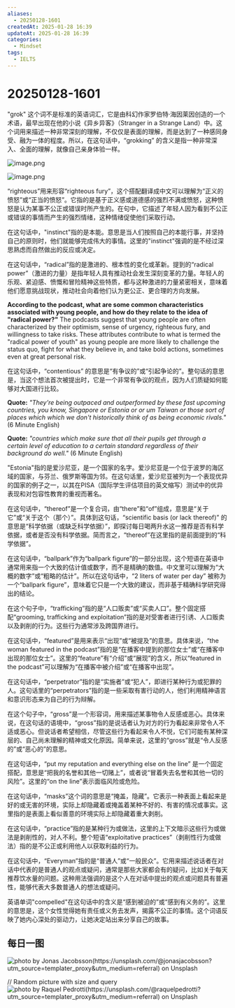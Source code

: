 ```yaml
---
aliases:
  - 20250128-1601
createdAt: 2025-01-28 16:39
updateAt: 2025-01-28 16:39
categories:
  - Mindset
tags:
  - IELTS
---
```

# 20250128-1601

"grok" 这个词不是标准的英语词汇，它是由科幻作家罗伯特·海因莱因创造的一个术语，最早出现在他的小说《异乡异客》（Stranger in a Strange Land）中。这个词用来描述一种非常深刻的理解，不仅仅是表面的理解，而是达到了一种感同身受、融为一体的程度。所以，在这句话中，“grokking” 的含义是指一种非常深入、全面的理解，就像自己亲身体验一样。

![image.png](https://cdn.jsdelivr.net/gh/duanbiao2000/BlogGallery@main/picture/20250128164004.png)

![image.png](https://cdn.jsdelivr.net/gh/duanbiao2000/BlogGallery@main/picture/20250128164104.png)


“righteous”用来形容“righteous fury”，这个搭配翻译成中文可以理解为“正义的愤怒”或“正当的愤怒”。它指的是基于正义感或道德感的强烈不满或愤怒，这种愤怒是认为某事不公正或错误时所产生的。在句中，它描述了年轻人因为看到不公正或错误的事情而产生的强烈情绪，这种情绪促使他们采取行动。

在这句话中，"instinct"指的是本能。意思是当人们按照自己的本能行事，并坚持自己的原则时，他们就能够完成伟大的事情。这里的"instinct"强调的是不经过深思熟虑而自然做出的反应或决定。

在这句话中，“radical”指的是激进的、根本性的变化或革新。提到的“radical power”（激进的力量）是指年轻人具有推动社会发生深刻变革的力量。年轻人的乐观、紧迫感、愤慨和冒险精神这些特质，都与这种激进的力量紧密相关，意味着他们愿意挑战现状，推动社会向着他们认为更公正、更合理的方向发展。

**According to the podcast, what are some common characteristics associated with young people, and how do they relate to the idea of "radical power?"** The podcasts suggest that young people are often characterized by their optimism, sense of urgency, righteous fury, and willingness to take risks. These attributes contribute to what is termed the "radical power of youth" as young people are more likely to challenge the status quo, fight for what they believe in, and take bold actions, sometimes even at great personal risk.

在这句话中，“contentious” 的意思是“有争议的”或“引起争论的”。整句话的意思是，当这个想法首次被提出时，它是一个非常有争议的观点，因为人们质疑如何能够对大国进行比较。

**Quote:** _"They're being outpaced and outperformed by these fast upcoming countries, you know, Singapore or Estonia or or um Taiwan or those sort of places which which we don't historically think of as being economic rivals."_ (6 Minute English)


**Quote:** _"countries which make sure that all their pupils get through a certain level of education to a certain standard regardless of their background do well."_ (6 Minute English)

"Estonia"指的是爱沙尼亚，是一个国家的名字。爱沙尼亚是一个位于波罗的海区域的国家，与芬兰、俄罗斯等国为邻。在这句话里，爱沙尼亚被列为一个表现优异的国家的例子之一，以其在PISA（国际学生评估项目的英文缩写）测试中的优异表现和对包容性教育的重视而著名。

在这句话中，“thereof”是一个复合词，由“there”和“of”组成，意思是“关于它”或“关于这个（那个）”。具体到这句话，“scientific basis (or lack thereof)” 的意思是“科学依据（或缺乏科学依据）”，即探讨每日喝两升水这一推荐是否有科学依据，或者是否没有科学依据。简而言之，“thereof”在这里指的是前面提到的“科学依据”。

在这句话中，“ballpark”作为“ballpark figure”的一部分出现，这个短语在英语中通常用来指一个大致的估计值或数字，而不是精确的数值。中文里可以理解为“大概的数字”或“粗略的估计”。所以在这句话中，“2 liters of water per day” 被称为一个“ballpark figure”，意味着它只是一个大致的建议，而非基于精确科学研究得出的结论。

在这个句子中，“trafficking”指的是“人口贩卖”或“买卖人口”。整个固定搭配“grooming, trafficking and exploitation”指的是对受害者进行引诱、人口贩卖以及剥削的行为。这些行为通常涉及跨国界进行。

在这句话中，“featured”是用来表示“出现”或“被提及”的意思。具体来说，“the woman featured in the podcast”指的是“在播客中提到的那位女士”或“在播客中出现的那位女士”。这里的“feature”有“介绍”或“展现”的含义，所以“featured in the podcast”可以理解为“在播客中被介绍”或“在播客中出现”。

在这句话中，“perpetrator”指的是“实施者”或“犯人”，即进行某种行为或犯罪的人。这句话里的“perpetrators”指的是一些采取有害行动的人，他们利用精神语言和意识形态来为自己的行为辩解。

在这个句子中，“gross”是一个形容词，用来描述某事物令人反感或恶心。具体来说，在这句话的语境中，“gross”指的是说话者认为对方的行为看起来非常令人不适或恶心。但说话者希望相信，尽管这些行为看起来令人不悦，它们可能有某种深层的、自己尚未理解的精神或文化原因。简单来说，这里的“gross”就是“令人反感的”或“恶心的”的意思。

在这句话中，“put my reputation and everything else on the line” 是一个固定搭配，意思是“把我的名誉和其他一切赌上”，或者说“冒着失去名誉和其他一切的风险”。这里的“on the line”表示面临风险或危险。

在这句话中，“masks”这个词的意思是“掩盖，隐藏”。它表示一种表面上看起来是好的或无害的环境，实际上却隐藏着或掩盖着某种不好的、有害的情况或事实。这里指的是表面上看似善意的环境实际上却隐藏着重大剥削。

在这句话中，“practice”指的是某种行为或做法，这里的上下文暗示这些行为或做法是剥削性的，对人不利。整个短语“exploitative practices”（剥削性行为或做法）指的是不公正或利用他人以获取利益的行为。

在这句话中，“Everyman”指的是“普通人”或“一般民众”。它用来描述说话者在对话中代表的是普通人的观点或疑问，通常是那些大家都会有的疑问，比如关于每天推荐饮水量的问题。这种用法强调的是这个人在对话中提出的观点或问题具有普遍性，能够代表大多数普通人的想法或疑问。

英语单词"compelled"在这句话中的含义是“感到被迫的”或“感到有义务的”。这里的意思是，这个女性觉得她有责任或义务去发声，揭露不公正的事情。这个词语反映了她内心深处的驱动力，让她决定站出来分享自己的故事。

## 每日一图
![photo by Jonas Jacobsson(https://unsplash.com/@jonasjacobsson?utm_source=templater_proxy&utm_medium=referral) on Unsplash](https://images.unsplash.com/photo-1535488518105-67f15b7cab27?crop=entropy&cs=srgb&fm=jpg&ixid=M3w2NDU1OTF8MHwxfHJhbmRvbXx8fHx8fHx8fDE3MzgwNTM1Njd8&ixlib=rb-4.0.3&q=85&w=800&h=600)

// Random picture with size and query
![photo by Raquel Pedrotti(https://unsplash.com/@raquelpedrotti?utm_source=templater_proxy&utm_medium=referral) on Unsplash](https://images.unsplash.com/photo-1534030665069-90e016e995e5?crop=entropy&cs=srgb&fm=jpg&ixid=M3w2NDU1OTF8MHwxfHJhbmRvbXx8fHx8fHx8fDE3MzgwNTM1Njd8&ixlib=rb-4.0.3&q=85&w=800&h=800)
